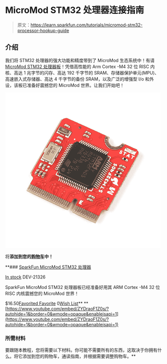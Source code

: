 # MicroMod STM32 处理器连接指南

> 原文：<https://learn.sparkfun.com/tutorials/micromod-stm32-processor-hookup-guide>

## 介绍

我们将 STM32 处理器的强大功能和精度带到了 MicroMod 生态系统中！有请 [MicroMod STM32 处理器板](https://www.sparkfun.com/products/21326)！凭借高性能的 Arm Cortex -M4 32 位 RISC 内核、高达 1 兆字节的闪存、高达 192 千字节的 SRAM、存储器保护单元(MPU)、高速嵌入式存储器、高达 4 千字节的备份 SRAM，以及广泛的增强型 I/o 和外设，该板已准备好震撼您的 MicroMod 世界。让我们开始吧！

[![SparkFun MicroMod STM32 Processor](img/746ac0faa247bf845d3128e126496b3a.png)](https://www.sparkfun.com/products/21326) 

将**添加到您的[购物车](https://www.sparkfun.com/cart)中！**

 **### [SparkFun MicroMod STM32 处理器](https://www.sparkfun.com/products/21326)

[In stock](https://learn.sparkfun.com/static/bubbles/ "in stock") DEV-21326

SparkFun MicroMod STM32 处理器板已经准备好用其 ARM Cortex -M4 32 位 RISC 内核震撼您的 MicroMod 世界！

$16.50[Favorited Favorite](# "Add to favorites") 0[Wish List](# "Add to wish list")** **[https://www.youtube.com/embed/ZYDraoF1Z0s/?autohide=1&border=0&wmode=opaque&enablejsapi=1](https://www.youtube.com/embed/ZYDraoF1Z0s/?autohide=1&border=0&wmode=opaque&enablejsapi=1)

### 所需材料

要跟随本教程，您将需要以下材料。你可能不需要所有的东西，这取决于你拥有什么。将它添加到您的购物车，通读指南，并根据需要调整购物车。**